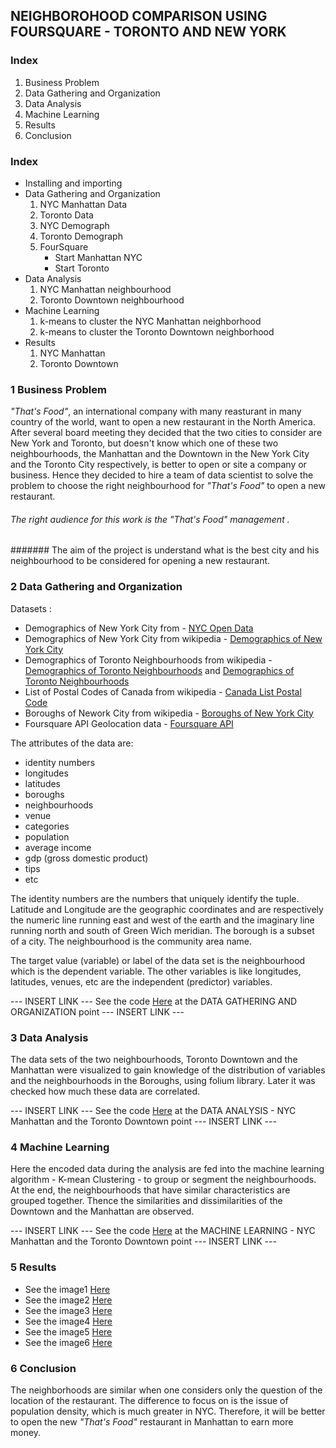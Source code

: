 ## NEIGHBOROHOOD COMPARISON USING FOURSQUARE - TORONTO AND NEW YORK

### Index
1. Business Problem
2. Data Gathering and Organization
3. Data Analysis
4. Machine Learning
5. Results
6. Conclusion

### Index
- Installing and importing
- Data Gathering and Organization
    1. NYC Manhattan Data
    2. Toronto Data
    3. NYC Demograph
    4. Toronto Demograph
    5. FourSquare
        - Start Manhattan NYC
        - Start Toronto
- Data Analysis
    1. NYC Manhattan neighbourhood
    2. Toronto Downtown neighbourhood
- Machine Learning
    1. k-means to cluster the NYC Manhattan neighborhood
    2. k-means to cluster the Toronto Downtown neighborhood
- Results
    1. NYC Manhattan
    2. Toronto Downtown

### 1 Business Problem
*"That's Food"*, an international company with many reasturant in many country of the world, want to open a new restaurant in the North America. After several board meeting they decided that the two cities to consider are  New York and Toronto, but doesn't know which one of these two neighbourhoods, the Manhattan and the Downtown in the New York City and the Toronto City respectively, is better to open or site a company or business. Hence they decided to hire a team of data scientist to solve the problem to choose the right neighbourhood for *"That's Food"* to open a new restaurant.  

###### The right audience for this work is the *"That's Food"* management .
####### The aim of the project is understand what is the best city and his neighbourhood to be considered for opening a new restaurant.

### 2 Data Gathering and Organization     
Datasets :

- Demographics of New York City from - [NYC Open Data](https://opendata.cityofnewyork.us/)
- Demographics of New York City from wikipedia - [Demographics of New York City](https://en.wikipedia.org/wiki/Demographics_of_New_York_City)
- Demographics of Toronto Neighbourhoods from wikipedia - [Demographics of Toronto Neighbourhoods](https://en.wikipedia.org/wiki/Demographics_of_Toronto) and [Demographics of Toronto Neighbourhoods](https://en.wikipedia.org/wiki/Demographics_of_Toronto_neighbourhoods)
- List of Postal Codes of Canada from wikipedia - [Canada List Postal Code](https://en.wikipedia.org/wiki/List_of_postal_codes_of_Canada:_M)
- Boroughs of Nework City from wikipedia - [Boroughs of New York City](https://en.wikipedia.org/wiki/Boroughs_of_New_York_City)
- Foursquare API Geolocation data - [Foursquare API](https://it.foursquare.com/)

The attributes of the data are:

- identity numbers
- longitudes
- latitudes
- boroughs
- neighbourhoods
- venue
- categories
- population
- average income
- gdp (gross domestic product)
- tips
- etc

The identity numbers are the numbers that uniquely identify the tuple. Latitude and Longitude are the geographic coordinates 
and are respectively the numeric line running east and west of the earth and the imaginary line running north and south of Green Wich meridian. The borough is a subset of a city. The neighbourhood is the community area name.

The target value (variable) or label of the data set is the neighbourhood which is the dependent variable. The other variables is like longitudes, latitudes, venues, etc are the independent (predictor) variables.

--- INSERT LINK --- See the code [Here](...) at the DATA GATHERING AND ORGANIZATION point --- INSERT LINK ---
      
### 3 Data Analysis
The data sets of the two neighbourhoods, Toronto Downtown and the Manhattan were visualized to gain knowledge of the distribution of variables and the neighbourhoods in the Boroughs, using folium library. Later it was checked how much these data are correlated.

--- INSERT LINK --- See the code [Here](...) at the DATA ANALYSIS - NYC Manhattan and the Toronto Downtown point --- INSERT LINK ---

### 4 Machine Learning
Here the encoded data during the analysis are fed into the machine learning algorithm - K-mean Clustering - to group or segment the neighbourhoods. At the end, the neighbourhoods that have similar characteristics are grouped together. Thence the similarities and dissimilarities of the Downtown and the Manhattan are observed.

--- INSERT LINK --- See the code [Here](...) at the MACHINE LEARNING - NYC Manhattan and the Toronto Downtown point --- INSERT LINK ---
### 5 Results
- See the image1 [Here](https://github.com/antoloanto/appliedDScap/blob/master/week5source/1)
- See the image2 [Here](https://github.com/antoloanto/appliedDScap/blob/master/week5source/1)
- See the image3 [Here](https://github.com/antoloanto/appliedDScap/blob/master/week5source/1)
- See the image4 [Here](https://github.com/antoloanto/appliedDScap/blob/master/week5source/1)
- See the image5 [Here](https://github.com/antoloanto/appliedDScap/blob/master/week5source/1)
- See the image6 [Here](https://github.com/antoloanto/appliedDScap/blob/master/week5source/1)

### 6 Conclusion
The neighborhoods are similar when one considers only the question of the location of the restaurant.
The difference to focus on is the issue of population density, which is much greater in NYC.
Therefore, it will be better to open the new *"That's Food"* restaurant in Manhattan to earn more money.
